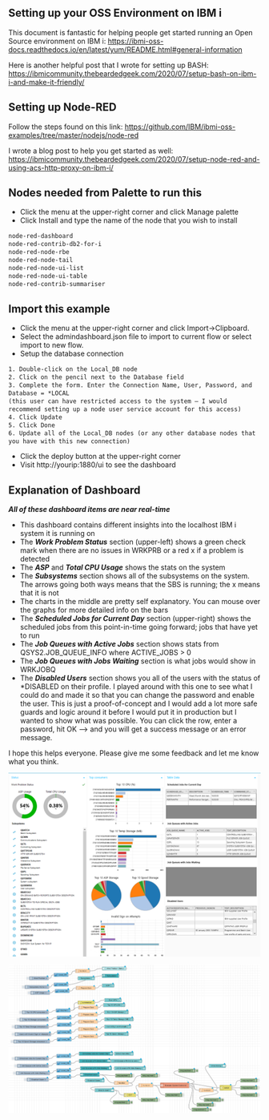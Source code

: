 ## Setting up your OSS Environment on IBM i
This document is fantastic for helping people get started running an Open Source environment on IBM i: https://ibmi-oss-docs.readthedocs.io/en/latest/yum/README.html#general-information

Here is another helpful post that I wrote for setting up BASH: https://ibmicommunity.thebeardedgeek.com/2020/07/setup-bash-on-ibm-i-and-make-it-friendly/
## Setting up Node-RED
Follow the steps found on this link: https://github.com/IBM/ibmi-oss-examples/tree/master/nodejs/node-red

I wrote a blog post to help you get started as well: https://ibmicommunity.thebeardedgeek.com/2020/07/setup-node-red-and-using-acs-http-proxy-on-ibm-i/

## Nodes needed from Palette to run this
 - Click the menu at the upper-right corner and click Manage palette
 - Click Install and type the name of the node that you wish to install

```
node-red-dashboard
node-red-contrib-db2-for-i
node-red-node-rbe 
node-red-node-tail
node-red-node-ui-list
node-red-node-ui-table
node-red-contrib-summariser
```

## Import this example
- Click the menu at the upper-right corner and click Import->Clipboard.
- Select the admindashboard.json file to import to current flow or select import to new flow.
- Setup the database connection
```
1. Double-click on the Local_DB node
2. Click on the pencil next to the Database field
3. Complete the form. Enter the Connection Name, User, Password, and Database = *LOCAL 
(this user can have restricted access to the system – I would recommend setting up a node user service account for this access)
4. Click Update
5. Click Done
6. Update all of the Local_DB nodes (or any other database nodes that you have with this new connection)
```
- Click the deploy button at the upper-right corner
- Visit http://yourip:1880/ui to see the dashboard

## Explanation of Dashboard
***All of these dashboard items are near real-time***
 - This dashboard contains different insights into the localhost IBM i system it is running on
 - The ***Work Problem Status*** section (upper-left) shows a green check mark when there are no issues in WRKPRB or a red x if a problem is detected
 - The ***ASP*** and ***Total CPU Usage*** shows the stats on the system
 - The ***Subsystems*** section shows all of the subsystems on the system. The arrows going both ways means that the SBS is running; the x means that it is not
 - The charts in the middle are pretty self explanatory. You can mouse over the graphs for more detailed info on the bars
 - The ***Scheduled Jobs for Current Day*** section (upper-right) shows the scheduled jobs from this point-in-time going forward; jobs that have yet to run
 - The ***Job Queues with Active Jobs*** section shows stats from QSYS2.JOB_QUEUE_INFO where ACTIVE_JOBS > 0
 - The ***Job Queues with Jobs Waiting*** section is what jobs would show in WRKJOBQ
 - The ***Disabled Users*** section shows you all of the users with the status of *DISABLED on their profile. I played around with this one to see what I could do and made it so that you can change the password and enable the user. This is just a proof-of-concept and I would add a lot more safe guards and logic around it before I would put it in production but I wanted to show what was possible. You can click the row, enter a password, hit OK --> and you will get a success message or an error message.

 I hope this helps everyone. Please give me some feedback and let me know what you think.

![screen shot](./dashboardscreenshot.png?raw=true)

![screen shot](./flowscreenshot.png?raw=true)
